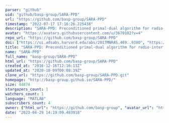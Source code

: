 ```yaml
---
parser: "github"
uid: "github/basp-group/SARA-PPD"
url: "https://github.com/basp-group/SARA-PPD"
timestamp: "2022-07-17 17:16:26.225438"
description: "SARA-PPD: Preconditioned primal-dual algorithm for radio-interferometric imaging"
avatar: "https://avatars.githubusercontent.com/u/3670102?v=4"
repo_url: "https://github.com/basp-group/SARA-PPD"
doi: ["https://ui.adsabs.harvard.edu/abs/2017MNRAS.469..938O", "https://ui.adsabs.harvard.edu/abs/2019ascl.soft07005O/abstract"]
title: "SARA-PPD: Preconditioned primal-dual algorithm for radio-interferometric imaging"
name: "SARA-PPD"
full_name: "basp-group/SARA-PPD"
html_url: "https://github.com/basp-group/SARA-PPD"
created_at: "2016-12-16T12:16:13Z"
updated_at: "2020-10-09T00:08:39Z"
clone_url: "https://github.com/basp-group/SARA-PPD.git"
homepage: "http://basp-group.github.io/SARA-PPD/"
size: 44874
stargazers_count: 1
watchers_count: 1
language: "MATLAB"
subscribers_count: 4
owner: {"html_url": "https://github.com/basp-group", "avatar_url": "https://avatars.githubusercontent.com/u/3670102?v=4", "login": "basp-group", "type": "User"}
date: "2023-04-29 14:19:09.483918"
---
```

